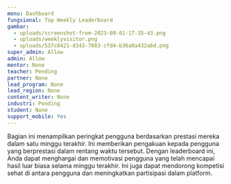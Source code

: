 ```yaml
---
menu: Dashboard
fungsional: Top Weekly Leaderboard
gambar:
  - uploads/screenshot-from-2023-09-01-17-35-43.png
  - uploads/weeklyvisitor.png
  - uploads/537c8421-d343-7883-cfd4-b36a0a432a6d.png
super_admin: Allow
admin: Allow
mentor: None
teacher: Pending
partner: None
lead_program: None
lead_region: None
content_writer: None
industri: Pending
student: None
support_mobile: Yes
---
```

Bagian ini menampilkan peringkat pengguna berdasarkan prestasi mereka dalam satu minggu terakhir. Ini memberikan pengakuan kepada pengguna yang berprestasi dalam rentang waktu tersebut. Dengan leaderboard ini, Anda dapat menghargai dan memotivasi pengguna yang telah mencapai hasil luar biasa selama minggu terakhir. Ini juga dapat mendorong kompetisi sehat di antara pengguna dan meningkatkan partisipasi dalam platform.